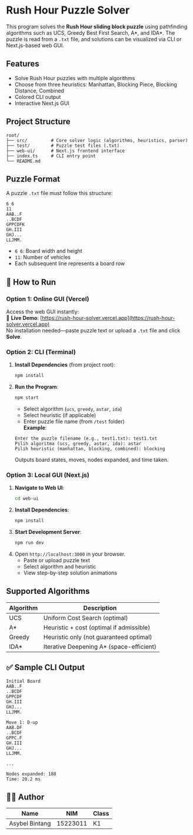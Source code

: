 # Rush Hour Puzzle Solver

This program solves the **Rush Hour sliding block puzzle** using pathfinding algorithms such as UCS, Greedy Best First Search, A*, and IDA*. The puzzle is read from a `.txt` file, and solutions can be visualized via CLI or Next.js-based web GUI.

## Features
- Solve Rush Hour puzzles with multiple algorithms
- Choose from three heuristics: Manhattan, Blocking Piece, Blocking Distance, Combined
- Colored CLI output
- Interactive Next.js GUI

## Project Structure
```
root/
├── src/         # Core solver logic (algorithms, heuristics, parser)
├── test/        # Puzzle test files (.txt)
├── web-ui/      # Next.js frontend interface
├── index.ts     # CLI entry point
└── README.md
```

## Puzzle Format
A puzzle `.txt` file must follow this structure:
```
6 6
11
AAB..F
..BCDF
GPPCDFK
GH.III
GHJ...
LLJMM.
```
- `6 6`: Board width and height
- `11`: Number of vehicles
- Each subsequent line represents a board row

## 🚀 How to Run

### Option 1: Online GUI (Vercel)
Access the web GUI instantly:  
🔗 **Live Demo**: [https://rush-hour-solver.vercel.app](https://rush-hour-solver.vercel.app)  
No installation needed—paste puzzle text or upload a `.txt` file and click **Solve**.

### Option 2: CLI (Terminal)
1. **Install Dependencies** (from project root):
   ```bash
   npm install
   ```
2. **Run the Program**:
   ```bash
   npm start
   ```
   - Select algorithm (`ucs`, `greedy`, `astar`, `ida`)
   - Select heuristic (if applicable)
   - Enter puzzle file name (from `/test` folder)  
   **Example**:
   ```
   Enter the puzzle filename (e.g., test1.txt): test1.txt
   Pilih algoritma (ucs, greedy, astar, ida): astar
   Pilih heuristic (manhattan, blocking, combined): blocking
   ```

   Outputs board states, moves, nodes expanded, and time taken.

### Option 3: Local GUI (Next.js)
1. **Navigate to Web UI**:
   ```bash
   cd web-ui
   ```
2. **Install Dependencies**:
   ```bash
   npm install
   ```
3. **Start Development Server**:
   ```bash
   npm run dev
   ```
4. Open `http://localhost:3000` in your browser.  
   - Paste or upload puzzle text
   - Select algorithm and heuristic
   - View step-by-step solution animations

## Supported Algorithms
| Algorithm | Description |
|-----------|-------------|
| UCS       | Uniform Cost Search (optimal) |
| A*        | Heuristic + cost (optimal if admissible) |
| Greedy    | Heuristic only (not guaranteed optimal) |
| IDA*      | Iterative Deepening A* (space-efficient) |

## ✅ Sample CLI Output
```
Initial Board
AAB..F
..BCDF
GPPCDF
GH.III
GHJ...
LLJMM.

Move 1: D-up
AAB.DF
..BCDF
GPPC.F
GH.III
GHJ...
LLJMM.

...

Nodes expanded: 188
Time: 20.2 ms
```

## 🧑‍💻 Author
| Name           | NIM      | Class  |
|----------------|----------|--------|
| Asybel Bintang | 15223011 | K1 |